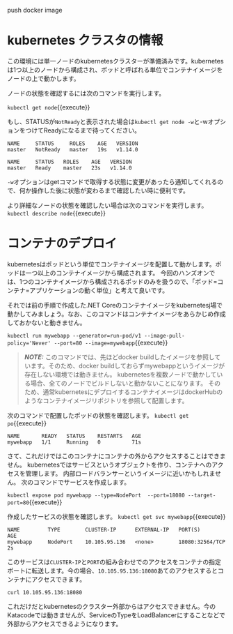 push docker image

# kubernetes クラスタの情報

この環境には単一ノードのkubernetesクラスターが準備済みです。kubernetesは1つ以上のノードから構成され、ポッドと呼ばれる単位でコンテナイメージをノードの上で動かします。

ノードの状態を確認するには次のコマンドを実行します。

`kubectl get node`{{execute}}

もし、STATUSが`NotReady`と表示された場合は`kubectl get node -w`と-wオプションをつけてReadyになるまで待ってください。

```
NAME     STATUS     ROLES    AGE   VERSION
master   NotReady   master   19s   v1.14.0
```

```
NAME     STATUS   ROLES    AGE   VERSION
master   Ready    master   23s   v1.14.0
```

`-w`オプションはgetコマンドで取得する状態に変更があったら通知してくれるので、何か操作した後に状態が変わるまで確認したい時に便利です。

より詳細なノードの状態を確認したい場合は次のコマンドを実行します。
`kubectl describe node`{{execute}}

# コンテナのデプロイ

kubernetesはポッドという単位でコンテナイメージを配置して動かします。ポッドは一つ以上のコンテナイメージから構成されます。
今回のハンズオンでは、1つのコンテナイメージから構成されるポッドのみを扱うので、「ポッド=コンテナ=アプリケーションの動く単位」と考えて良いです。

それでは前の手順で作成した.NET Coreのコンテナイメージをkubernetesj場で動かしてみましょう。なお、このコマンドはコンテナイメージをあらかじめ作成しておかないと動きません。

`kubectl run mywebapp --generator=run-pod/v1 --image-pull-policy='Never' --port=80 --image=mywebapp`{{execute}}

> **_NOTE:_** 
このコマンドでは、先ほどdocker buildしたイメージを参照しています。そのため、docker buildしておらずmywebappというイメージが存在しない環境では動きません。
kubernetesを複数ノードで動かしている場合、全てのノードでビルドしないと動かないことになります。
そのため、通常kubernetesにデプロイするコンテナイメージはdockerHubのようなコンテナイメージリポジトリを参照して配置します。

次のコマンドで配置したポッドの状態を確認します。
`kubectl get po`{{execute}}

```
NAME       READY   STATUS    RESTARTS   AGE
mywebapp   1/1     Running   0          71s
```

さて、これだけではこのコンテナにコンテナの外からアクセスすることはできません。
kubernetesではサービスというオブジェクトを作り、コンテナへのアクセスを管理します。
内部ロードバランサーというイメージに近いかもしれません。
次のコマンドでサービスを作成します。

`kubectl expose pod mywebapp --type=NodePort  --port=18080 --target-port=80`{{execute}}

作成したサービスの状態を確認します。
`kubectl get svc mywebapp`{{execute}}

```
NAME         TYPE        CLUSTER-IP      EXTERNAL-IP   PORT(S)           AGE
mywebapp     NodePort    10.105.95.136   <none>        18080:32564/TCP   2s
```

このサービスは`CLUSTER-IP`と`PORT`の組み合わせでのアクセスをコンテナの指定ポートに転送します。今の場合、`10.105.95.136:18080`あてのアクセスするとコンテナにアクセスできます。

`curl 10.105.95.136:18080`

これだけだとkubernetesのクラスター外部からはアクセスできません。今のKatacodeでは動きませんが、ServiceのTypeをLoadBalancerにすることなどで外部からアクセスできるようになります。